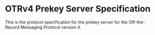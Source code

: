 # OTRv4 Prekey Server Specification

This is the protocol specification for the prekey server for the Off-the-Record
Messaging Protocol version 4.
